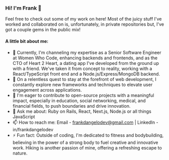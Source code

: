 ### Hi! I'm Frank 👋

Feel free to check out some of my work on here! Most of the juicy stuff I've worked and collaborated on is, unfortunately, in private repositories but, I've got a couple gems in the public mix!

#### A little bit about me:

- 🔭 Currently, I'm channeling my expertise as a Senior Software Engineer at Women Who Code, enhancing backends and frontends, and as the CTO of Heart 2 Heart, a dating app I've developed from the ground up with a friend. We've taken it from concept to reality, working with a React/TypeScript front end and a Node.js/Express/MongoDB backend.
- 🌱 On a relentless quest to stay at the forefront of web development, I constantly explore new frameworks and techniques to elevate user engagement across applications.
- 👯 I'm eager to contribute to open-source projects with a meaningful impact, especially in education, social networking, medical, and financial fields, to push boundaries and drive innovation.
- 💬 Ask me about: Ruby on Rails, React, Next.js, Node.js or all things JavaScript
- 📫 How to reach me: Email - frankdangelodev@gmail.com | LinkedIn - in/frankdangelodev
- ⚡ Fun fact: Outside of coding, I'm dedicated to fitness and bodybuilding, believing in the power of a strong body to fuel creative and innovative work. Hiking is another passion of mine, offering a refreshing escape to nature.
